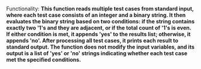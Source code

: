 Functionality: **This function reads multiple test cases from standard input, where each test case consists of an integer and a binary string. It then evaluates the binary string based on two conditions: if the string contains exactly two '1's and they are adjacent, or if the total count of '1's is even. If either condition is met, it appends 'yes' to the results list; otherwise, it appends 'no'. After processing all test cases, it prints each result to standard output. The function does not modify the input variables, and its output is a list of 'yes' or 'no' strings indicating whether each test case met the specified conditions.**